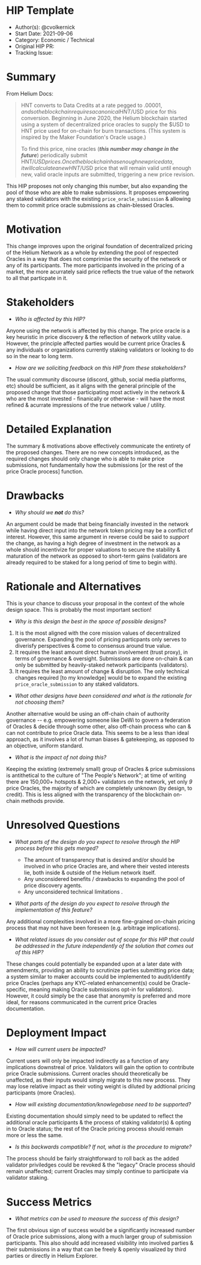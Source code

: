 # HIP Template

- Author(s): @cvolkernick
- Start Date: 2021-09-06
- Category: Economic / Technical
- Original HIP PR: <!-- leave this empty; maintainer will fill in ID of this pull request -->
- Tracking Issue: <!-- leave this empty; maintainer will create a discussion issue -->

# Summary
[summary]: #summary

From Helium Docs:

>HNT converts to Data Credits at a rate pegged to $.00001 , and so the blockchain requires a canonical HNT/$USD price for this conversion. Beginning in June 2020, the Helium blockchain started using a system of decentralized price oracles to supply the $USD to HNT price used for on-chain for burn transactions. (This system is inspired by the Maker Foundation's Oracle usage.)
>
>To find this price, nine oracles (***this number may change in the future***) periodically submit HNT/$USD prices. Once the blockchain has enough new price data, it will calculate a new HNT/$USD price that will remain valid until enough new, valid oracle inputs are submitted, triggering a new price revision.

This HIP proposes not only changing this number, but also expanding the pool of those who are able to make submissions. It proposes empowering any staked validators with the existing `price_oracle_submission` & allowing them to commit price oracle submissions as chain-blessed Oracles.

# Motivation
[motivation]: #motivation

This change improves upon the original foundation of decentralized pricing of the Helium Network as a whole by extending the pool of respected Oracles in a way that does not comprimise the security of the network or any of its participants. The more participants involved in the pricing of a market, the more acurrately said price reflects the true value of the network to all that particpate in it. 

# Stakeholders
[stakeholders]: #stakeholders

* *Who is affected by this HIP?*

Anyone using the network is affected by this change. The price oracle is a key heuristic in price discovery & the reflection of network utility value. However, the principle affected parties would be current price Oracles & any individuals or organizations currently staking validators or looking to do so in the near to long term.

* *How are we soliciting feedback on this HIP from these stakeholders?*
  
The usual community discourse (discord, github, social media platforms, etc) should be sufficient, as it aligns with the general principle of the proposed change that those participating most actively in the network & who are the most invested - finanically or otherwise - will have the most refined & acurrate impressions of the true network value / utility.

# Detailed Explanation
[detailed-explanation]: #detailed-explanation

The summary & motivations above effectively communicate the entirety of the proposed changes. There are no new concepts introduced, as the required changes should only change who is able to make price submissions, not fundamentally how the submissions [or the rest of the price Oracle process] function.

# Drawbacks
[drawbacks]: #drawbacks

- *Why should we* ***not*** *do this?*

An argument could be made that being financially invested in the network while having direct input into the network token pricing may be a conflict of interest. However, this same argument in reverse could be said to *support* the change, as having a high degree of investment in the network as a whole should incentivize for proper valuations to secure the stability & maturation of the network as opposed to short-term gains (validators are already required to be staked for a long period of time to begin with).

# Rationale and Alternatives
[alternatives]: #rationale-and-alternatives

This is your chance to discuss your proposal in the context of the whole design
space. This is probably the most important section!

- *Why is this design the best in the space of possible designs?*

1) It is the most aligned with the core mission values of decentralized governance. Expanding the pool of pricing particpants only serves to diverisfy perspectives & come to consensus around true value.
2) It requires the least amount direct human involvement (trust proxy), in terms of governance & oversight. Submissions are done on-chain & can only be submitted by heavily-staked network participants (validators).
3) It requires the least amount of change & disruption. The only technical changes required [to my knowledge] would be to expand the existing `price_oracle_submission` to any staked validators.

- *What other designs have been considered and what is the rationale for not
  choosing them?*
  
Another alternative would be using an off-chain chain of authority governance -- e.g. empowering someone like DeWi to govern a federation of Oracles & decide through some other, also off-chain process who can & can not contribute to price Oracle data. This seems to be a less than ideal approach, as it involves a lot of human biases & gatekeeping, as opposed to an objective, uniform standard.

- *What is the impact of not doing this?*

Keeping the existing (extremely small) group of Oracles & price submissions is antithetical to the culture of "The People's Network"; at time of writing there are 150,000+ hotspots & 2,000+ validators on the network, yet only *9* price Oracles, the majority of which are completely unknown (by design, to credit). This is less aligned with the transparency of the blockchain on-chain methods provide.

# Unresolved Questions
[unresolved]: #unresolved-questions

- *What parts of the design do you expect to resolve through the HIP process
  before this gets merged?*
  
  * The amount of transparency that is desired and/or should be involved in who price Oracles are, and where their vested interests lie, both inside & outside of the Helium network itself.
  * Any unconsidered benefits / drawbacks to expanding the pool of price discovery agents.
  * Any unconsidered technical limitations .

- *What parts of the design do you expect to resolve through the implementation
  of this feature?*
  
Any additional complexities involved in a more fine-grained on-chain pricing process that may not have been foreseen (e.g. arbitrage implications).

- *What related issues do you consider out of scope for this HIP that could be
  addressed in the future independently of the solution that comes out of this
  HIP?*
  
These changes could potentially be expanded upon at a later date with amendments, providing an ability to scrutinize parties submitting price data; a system similar to maker accounts could be implemented to audit/identify price Oracles (perhaps any KYC-related enhancement(s) could be Oracle-specific, meaning making Oracle submissions opt-in for validators). However, it could simply be the case that anonymity is preferred and more ideal, for reasons communicated in the current price Oracles documentation.

# Deployment Impact
[deployment-impact]: #deployment-impact

- *How will current users be impacted?*

Current users will only be impacted indirectly as a function of any implications downstreal of price. Validators will gain the option to contribute price Oracle submissions. Current oracles should theoretically be unaffected, as their inputs would simply migrate to this new process. They may lose relative impact as their voting weight is diluted by addtional pricing participants (more Oracles).

- *How will existing documentation/knowlegebase need to be supported?*

Existing documentation should simply need to be updated to reflect the additional oracle participants & the process of staking validator(s) & opting in to Oracle status; the rest of the Oracle pricing process should remain more or less the same.

- *Is this backwards compatible? If not, what is the procedure to migrate?*

The process should be fairly straightforward to roll back as the added validator priviledges could be revoked & the "legacy" Oracle process should remain unaffected; current Oracles may simply continue to participate via validator staking.

# Success Metrics
[success-metrics]: #success-metrics

- *What metrics can be used to measure the success of this design?*

The first obvious sign of success would be a significantly increased number of Oracle price submissions, along with a much larger group of submission participants. This also should add increased visibility into involved parties & their submissions in a way that can be freely & openly visualized by third parties or directly in Helium Explorer.
